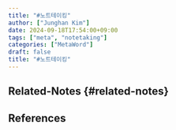 ```yaml
---
title: "#노트테이킹"
author: ["Junghan Kim"]
date: 2024-09-18T17:54:00+09:00
tags: ["meta", "notetaking"]
categories: ["MetaWord"]
draft: false
title: "#노트테이킹"
---
```


<!--more-->


## Related-Notes {#related-notes}

## References

<style>.csl-entry{text-indent: -1.5em; margin-left: 1.5em;}</style><div class="csl-bib-body">
</div>
